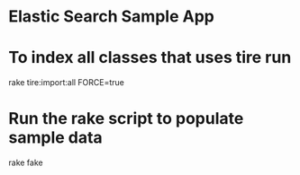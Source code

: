 # Elastic Search Sample App

# To index all classes that uses tire run

rake tire:import:all FORCE=true

# Run the rake script to populate sample data
rake fake

